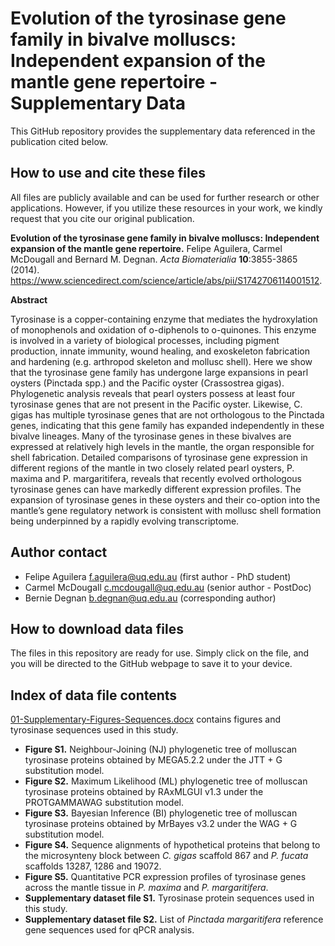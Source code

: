 # Evolution of the tyrosinase gene family in bivalve molluscs: Independent expansion of the mantle gene repertoire - Supplementary Data

This GitHub repository provides the supplementary data referenced in the publication cited below.

## How to use and cite these files 

All files are publicly available and can be used for further research or other applications. However, if you utilize these resources in your work, we kindly request that you cite our original publication.

**Evolution of the tyrosinase gene family in bivalve molluscs: Independent expansion of the mantle gene repertoire.** Felipe Aguilera, Carmel McDougall and Bernard M. Degnan. *Acta Biomaterialia* **10**:3855-3865 (2014). https://www.sciencedirect.com/science/article/abs/pii/S1742706114001512.

**Abstract**

Tyrosinase is a copper-containing enzyme that mediates the hydroxylation of monophenols and oxidation of o-diphenols to o-quinones. This enzyme is involved in a variety of biological processes, including pigment production, innate immunity, wound healing, and exoskeleton fabrication and hardening (e.g. arthropod skeleton and mollusc shell). Here we show that the tyrosinase gene family has undergone large expansions in pearl oysters (Pinctada spp.) and the Pacific oyster (Crassostrea gigas). Phylogenetic analysis reveals that pearl oysters possess at least four tyrosinase genes that are not present in the Pacific oyster. Likewise, C. gigas has multiple tyrosinase genes that are not orthologous to the Pinctada genes, indicating that this gene family has expanded independently in these bivalve lineages. Many of the tyrosinase genes in these bivalves are expressed at relatively high levels in the mantle, the organ responsible for shell fabrication. Detailed comparisons of tyrosinase gene expression in different regions of the mantle in two closely related pearl oysters, P. maxima and P. margaritifera, reveals that recently evolved orthologous tyrosinase genes can have markedly different expression profiles. The expansion of tyrosinase genes in these oysters and their co-option into the mantle’s gene regulatory network is consistent with mollusc shell formation being underpinned by a rapidly evolving transcriptome.

## Author contact

- Felipe Aguilera f.aguilera@uq.edu.au (first author - PhD student)
- Carmel McDougall c.mcdougall@uq.edu.au (senior author - PostDoc)
- Bernie Degnan b.degnan@uq.edu.au (corresponding author)

## How to download data files

The files in this repository are ready for use. Simply click on the file, and you will be directed to the GitHub webpage to save it to your device.

## Index of data file contents

[01-Supplementary-Figures-Sequences.docx](https://github.com/faguil/Tyrosinase-Evolution-Molluscs/blob/main/01-Supplementary-Figures-Sequences.docx) contains figures and tyrosinase sequences used in this study.

- **Figure S1.** Neighbour-Joining (NJ) phylogenetic tree of molluscan tyrosinase proteins obtained by MEGA5.2.2 under the JTT + G substitution model. 
- **Figure S2.** Maximum Likelihood (ML) phylogenetic tree of molluscan tyrosinase proteins obtained by RAxMLGUI v1.3 under the PROTGAMMAWAG substitution model.
- **Figure S3.** Bayesian Inference (BI) phylogenetic tree of molluscan tyrosinase proteins obtained by MrBayes v3.2 under the WAG + G substitution model.
- **Figure S4.** Sequence alignments of hypothetical proteins that belong to the microsynteny block between *C. gigas* scaffold 867 and *P. fucata* scaffolds 13287, 1286 and 19072.
- **Figure S5.** Quantitative PCR expression profiles of tyrosinase genes across the mantle tissue in *P. maxima* and *P. margaritifera*.
- **Supplementary dataset file S1.** Tyrosinase protein sequences used in this study.
- **Supplementary dataset file S2.** List of *Pinctada margaritifera* reference gene sequences used for qPCR analysis.

